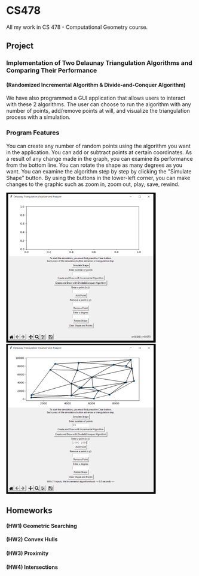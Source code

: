 # CS478
All my work in CS 478 - Computational Geometry course. 

## Project
### Implementation of Two Delaunay Triangulation Algorithms and Comparing Their Performance
#### (Randomized Incremental Algorithm & Divide-and-Conquer Algorithm)
We have also programmed a GUI application that allows users to interact with these 2 algorithms. The user can choose to run the algorithm with any number of points, add/remove points at will, and visualize the triangulation process with a simulation.

### Program Features
You can create any number of random points using the algorithm you want in the application. You can add or subtract points at certain coordinates. As a result of any change made in the graph, you can examine its performance from the bottom line. You can rotate the shape as many degrees as you want. You can examine the algorithm step by step by clicking the "Simulate Shape" button. By using the buttons in the lower-left corner, you can make changes to the graphic such as zoom in, zoom out, play, save, rewind.

<p float="left">
<img src="https://github.com/farukulutas/CS-478/blob/main/img/init_gui.PNG" width="400" height="400" />
<img src="https://github.com/farukulutas/CS-478/blob/main/img/algo_gui.PNG" width="400" height="400" />
</p>

## Homeworks
#### (HW1) Geometric Searching
#### (HW2) Convex Hulls
#### (HW3) Proximity
#### (HW4) Intersections
